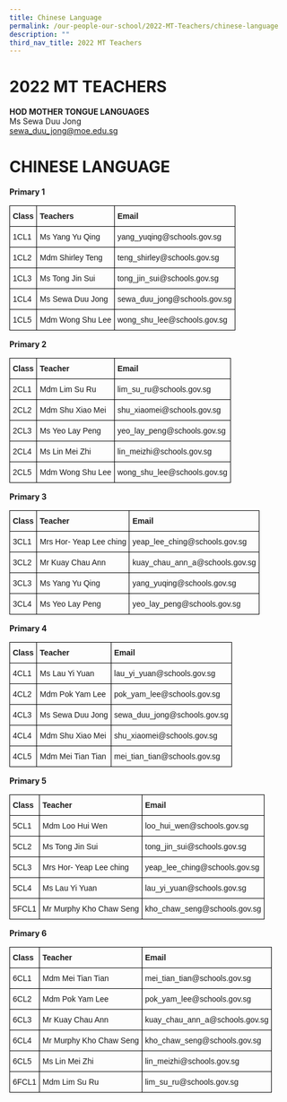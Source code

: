 ```yaml
---
title: Chinese Language
permalink: /our-people-our-school/2022-MT-Teachers/chinese-language
description: ""
third_nav_title: 2022 MT Teachers
---
```

# 2022 MT TEACHERS  

**HOD MOTHER TONGUE LANGUAGES**<br>
Ms Sewa Duu Jong<br>
sewa_duu_jong@moe.edu.sg

# CHINESE LANGUAGE

**Primary 1**
<style type="text/css">
.tg  {border-collapse:collapse;border-spacing:0;}
.tg td{border-color:black;border-style:solid;border-width:1px;font-family:Arial, sans-serif;font-size:14px;
  overflow:hidden;padding:10px 5px;word-break:normal;}
.tg th{border-color:black;border-style:solid;border-width:1px;font-family:Arial, sans-serif;font-size:14px;
  font-weight:normal;overflow:hidden;padding:10px 5px;word-break:normal;}
.tg .tg-cly1{text-align:left;vertical-align:middle}
.tg .tg-yla0{font-weight:bold;text-align:left;vertical-align:middle}
.tg .tg-0lax{text-align:left;vertical-align:top}
</style>
<table class="tg">
<thead>
  <tr>
    <th class="tg-yla0">Class</th>
    <th class="tg-yla0">Teachers</th>
    <th class="tg-0lax"><span style="font-weight:bold">Email</span></th>
  </tr>
</thead>
<tbody>
  <tr>
    <td class="tg-cly1"><span style="color:inherit;background-color:transparent">1CL1</span></td>
    <td class="tg-cly1"><span style="color:inherit;background-color:transparent">Ms Yang Yu Qing</span><br></td>
    <td class="tg-cly1"><span style="color:inherit;background-color:transparent">yang_yuqing@schools.gov.sg</span><br></td>
  </tr>
  <tr>
    <td class="tg-cly1"><span style="color:inherit;background-color:transparent">1CL2</span></td>
    <td class="tg-cly1"><span style="color:inherit;background-color:transparent">Mdm Shirley Teng</span></td>
    <td class="tg-cly1"><span style="color:inherit;background-color:transparent">teng_shirley@schools.gov.sg</span></td>
  </tr>
  <tr>
    <td class="tg-cly1"><span style="color:inherit;background-color:transparent">1CL3 </span></td>
    <td class="tg-cly1"><span style="color:inherit;background-color:transparent">Ms Tong Jin Sui </span><br></td>
    <td class="tg-cly1"><span style="color:inherit;background-color:transparent">tong_jin_sui@schools.gov.sg</span></td>
  </tr>
  <tr>
    <td class="tg-cly1"><span style="color:inherit;background-color:transparent">1CL4</span></td>
    <td class="tg-cly1"><span style="color:inherit;background-color:transparent">Ms Sewa Duu Jong</span></td>
    <td class="tg-cly1"><span style="color:inherit;background-color:transparent">sewa_duu_jong@schools.gov.sg</span><br></td>
  </tr>
  <tr>
    <td class="tg-cly1"><span style="color:inherit;background-color:transparent">1CL5</span></td>
    <td class="tg-cly1"><span style="color:inherit;background-color:transparent">Mdm Wong Shu Lee</span></td>
    <td class="tg-cly1"><span style="color:inherit;background-color:transparent">wong_shu_lee@schools.gov.sg</span></td>
  </tr>
</tbody>
</table>

**Primary 2**

<style type="text/css">
.tg  {border-collapse:collapse;border-spacing:0;}
.tg td{border-color:black;border-style:solid;border-width:1px;font-family:Arial, sans-serif;font-size:14px;
  overflow:hidden;padding:10px 5px;word-break:normal;}
.tg th{border-color:black;border-style:solid;border-width:1px;font-family:Arial, sans-serif;font-size:14px;
  font-weight:normal;overflow:hidden;padding:10px 5px;word-break:normal;}
.tg .tg-cly1{text-align:left;vertical-align:middle}
.tg .tg-yla0{font-weight:bold;text-align:left;vertical-align:middle}
.tg .tg-0lax{text-align:left;vertical-align:top}
</style>
<table class="tg">
<thead>
  <tr>
    <th class="tg-yla0">Class</th>
    <th class="tg-yla0">Teacher</th>
    <th class="tg-0lax"><span style="font-weight:bold">Email</span></th>
  </tr>
</thead>
<tbody>
  <tr>
    <td class="tg-cly1"><span style="color:inherit;background-color:transparent">2CL1</span></td>
    <td class="tg-cly1"><span style="color:inherit;background-color:transparent">Mdm Lim Su Ru</span></td>
    <td class="tg-cly1"><span style="color:inherit;background-color:transparent">lim_su_ru@schools.gov.sg</span><br></td>
  </tr>
  <tr>
    <td class="tg-cly1"><span style="color:inherit;background-color:transparent">2CL2</span></td>
    <td class="tg-cly1"><span style="color:inherit;background-color:transparent">Mdm Shu Xiao Mei </span><br></td>
    <td class="tg-cly1"><span style="color:inherit;background-color:transparent">shu_xiaomei@schools.gov.sg</span><br></td>
  </tr>
  <tr>
    <td class="tg-cly1"><span style="color:inherit;background-color:transparent">2CL3 </span></td>
    <td class="tg-cly1"><span style="color:inherit;background-color:transparent">Ms Yeo Lay Peng                </span></td>
    <td class="tg-cly1"><span style="color:inherit;background-color:transparent">yeo_lay_peng@schools.gov.sg</span></td>
  </tr>
  <tr>
    <td class="tg-cly1"><span style="color:inherit;background-color:transparent">2CL4</span></td>
    <td class="tg-cly1"><span style="color:inherit;background-color:transparent">Ms Lin Mei Zhi</span><br></td>
    <td class="tg-cly1"><span style="color:inherit;background-color:transparent">lin_meizhi@schools.gov.sg</span><br></td>
  </tr>
  <tr>
    <td class="tg-cly1"><span style="color:inherit;background-color:transparent">2CL5</span></td>
    <td class="tg-cly1"><span style="color:inherit;background-color:transparent">Mdm Wong Shu Lee</span></td>
    <td class="tg-cly1"><span style="color:inherit;background-color:transparent">wong_shu_lee@schools.gov.sg</span></td>
  </tr>
</tbody>
</table>

**Primary 3**
<style type="text/css">
.tg  {border-collapse:collapse;border-spacing:0;}
.tg td{border-color:black;border-style:solid;border-width:1px;font-family:Arial, sans-serif;font-size:14px;
  overflow:hidden;padding:10px 5px;word-break:normal;}
.tg th{border-color:black;border-style:solid;border-width:1px;font-family:Arial, sans-serif;font-size:14px;
  font-weight:normal;overflow:hidden;padding:10px 5px;word-break:normal;}
.tg .tg-cly1{text-align:left;vertical-align:middle}
.tg .tg-yla0{font-weight:bold;text-align:left;vertical-align:middle}
.tg .tg-0lax{text-align:left;vertical-align:top}
</style>
<table class="tg">
<thead>
  <tr>
    <th class="tg-yla0">Class</th>
    <th class="tg-yla0">Teacher</th>
    <th class="tg-0lax"><span style="font-weight:bold">Email</span></th>
  </tr>
</thead>
<tbody>
  <tr>
    <td class="tg-cly1"><span style="color:inherit;background-color:transparent">3CL1</span></td>
    <td class="tg-cly1"><span style="color:inherit;background-color:transparent">Mrs Hor- Yeap Lee ching</span></td>
    <td class="tg-cly1"><span style="color:inherit;background-color:transparent">yeap_lee_ching@schools.gov.sg</span></td>
  </tr>
  <tr>
    <td class="tg-cly1"><span style="color:inherit;background-color:transparent">3CL2</span></td>
    <td class="tg-cly1"><span style="color:inherit;background-color:transparent">Mr Kuay Chau Ann</span><br></td>
    <td class="tg-cly1"><span style="color:inherit;background-color:transparent">kuay_chau_ann_a@schools.gov.sg</span></td>
  </tr>
  <tr>
    <td class="tg-cly1"><span style="color:inherit;background-color:transparent">3CL3 </span></td>
    <td class="tg-cly1"><span style="color:inherit;background-color:transparent">Ms Yang Yu Qing</span></td>
    <td class="tg-cly1"><span style="color:inherit;background-color:transparent"> yang_yuqing@schools.gov.sg</span></td>
  </tr>
  <tr>
    <td class="tg-cly1"><span style="color:inherit;background-color:transparent">3CL4</span></td>
    <td class="tg-cly1"><span style="color:inherit;background-color:transparent">Ms Yeo Lay Peng</span></td>
    <td class="tg-cly1"><span style="color:inherit;background-color:transparent"> yeo_lay_peng@schools.gov.sg</span></td>
  </tr>
</tbody>
</table>

**Primary 4**

<style type="text/css">
.tg  {border-collapse:collapse;border-spacing:0;}
.tg td{border-color:black;border-style:solid;border-width:1px;font-family:Arial, sans-serif;font-size:14px;
  overflow:hidden;padding:10px 5px;word-break:normal;}
.tg th{border-color:black;border-style:solid;border-width:1px;font-family:Arial, sans-serif;font-size:14px;
  font-weight:normal;overflow:hidden;padding:10px 5px;word-break:normal;}
.tg .tg-cly1{text-align:left;vertical-align:middle}
.tg .tg-yla0{font-weight:bold;text-align:left;vertical-align:middle}
.tg .tg-0lax{text-align:left;vertical-align:top}
</style>
<table class="tg">
<thead>
  <tr>
    <th class="tg-yla0">Class</th>
    <th class="tg-yla0">Teacher</th>
    <th class="tg-0lax"><span style="font-weight:bold">Email</span></th>
  </tr>
</thead>
<tbody>
  <tr>
    <td class="tg-cly1"><span style="color:inherit;background-color:transparent">4CL1</span></td>
    <td class="tg-cly1"><span style="color:inherit;background-color:transparent">Ms Lau Yi Yuan</span></td>
    <td class="tg-cly1"><span style="color:inherit;background-color:transparent">lau_yi_yuan@schools.gov.sg</span></td>
  </tr>
  <tr>
    <td class="tg-cly1"><span style="color:inherit;background-color:transparent">4CL2 </span></td>
    <td class="tg-cly1"><span style="color:inherit;background-color:transparent">Mdm Pok Yam Lee</span><br></td>
    <td class="tg-cly1"><span style="color:inherit;background-color:transparent">pok_yam_lee@schools.gov.sg</span></td>
  </tr>
  <tr>
    <td class="tg-cly1"><span style="color:inherit;background-color:transparent">4CL3 </span></td>
    <td class="tg-cly1"><span style="color:inherit;background-color:transparent">Ms Sewa Duu Jong</span></td>
    <td class="tg-cly1"><span style="color:inherit;background-color:transparent">sewa_duu_jong@schools.gov.sg</span></td>
  </tr>
  <tr>
    <td class="tg-cly1"><span style="color:inherit;background-color:transparent">4CL4 </span></td>
    <td class="tg-cly1"><span style="color:inherit;background-color:transparent">Mdm Shu Xiao Mei </span><br></td>
    <td class="tg-cly1"><span style="color:inherit;background-color:transparent">shu_xiaomei@schools.gov.sg</span></td>
  </tr>
  <tr>
    <td class="tg-cly1"><span style="color:inherit;background-color:transparent">4CL5</span></td>
    <td class="tg-cly1"><span style="color:inherit;background-color:transparent">Mdm Mei Tian Tian</span></td>
    <td class="tg-cly1"><span style="color:inherit;background-color:transparent"> mei_tian_tian@schools.gov.sg</span></td>
  </tr>
</tbody>
</table>

**Primary 5**
<style type="text/css">
.tg  {border-collapse:collapse;border-spacing:0;}
.tg td{border-color:black;border-style:solid;border-width:1px;font-family:Arial, sans-serif;font-size:14px;
  overflow:hidden;padding:10px 5px;word-break:normal;}
.tg th{border-color:black;border-style:solid;border-width:1px;font-family:Arial, sans-serif;font-size:14px;
  font-weight:normal;overflow:hidden;padding:10px 5px;word-break:normal;}
.tg .tg-cly1{text-align:left;vertical-align:middle}
.tg .tg-yla0{font-weight:bold;text-align:left;vertical-align:middle}
.tg .tg-0lax{text-align:left;vertical-align:top}
</style>
<table class="tg">
<thead>
  <tr>
    <th class="tg-yla0">Class</th>
    <th class="tg-yla0"><span style="font-weight:700;font-style:normal">Teacher</span></th>
    <th class="tg-0lax"><span style="font-weight:bold">Email</span></th>
  </tr>
</thead>
<tbody>
  <tr>
    <td class="tg-cly1"><span style="color:inherit;background-color:transparent">5CL1</span></td>
    <td class="tg-cly1"><span style="color:inherit;background-color:transparent">Mdm Loo Hui Wen</span></td>
    <td class="tg-cly1"><span style="color:inherit;background-color:transparent">loo_hui_wen@schools.gov.sg</span></td>
  </tr>
  <tr>
    <td class="tg-cly1"><span style="color:inherit;background-color:transparent">5CL2</span></td>
    <td class="tg-cly1"><span style="color:inherit;background-color:transparent">Ms Tong Jin Sui </span><br></td>
    <td class="tg-cly1"><span style="color:inherit;background-color:transparent">tong_jin_sui@schools.gov.sg</span><br></td>
  </tr>
  <tr>
    <td class="tg-cly1"><span style="color:inherit;background-color:transparent">5CL3  </span></td>
    <td class="tg-cly1"><span style="color:inherit;background-color:transparent">Mrs Hor- Yeap Lee ching</span><br></td>
    <td class="tg-cly1"><span style="color:inherit;background-color:transparent">yeap_lee_ching@schools.gov.sg</span><br></td>
  </tr>
  <tr>
    <td class="tg-cly1"><span style="color:inherit;background-color:transparent">5CL4</span></td>
    <td class="tg-cly1"><span style="color:inherit;background-color:transparent">Ms Lau Yi Yuan</span></td>
    <td class="tg-cly1"><span style="color:inherit;background-color:transparent">lau_yi_yuan@schools.gov.sg</span><br></td>
  </tr>
  <tr>
    <td class="tg-cly1"><span style="color:inherit;background-color:transparent">5FCL1 </span></td>
    <td class="tg-cly1"><span style="color:inherit;background-color:transparent">Mr Murphy Kho Chaw Seng</span><br></td>
    <td class="tg-cly1"><span style="color:inherit;background-color:transparent">kho_chaw_seng@schools.gov.sg</span></td>
  </tr>
</tbody>
</table>

**Primary 6**

<style type="text/css">
.tg  {border-collapse:collapse;border-spacing:0;}
.tg td{border-color:black;border-style:solid;border-width:1px;font-family:Arial, sans-serif;font-size:14px;
  overflow:hidden;padding:10px 5px;word-break:normal;}
.tg th{border-color:black;border-style:solid;border-width:1px;font-family:Arial, sans-serif;font-size:14px;
  font-weight:normal;overflow:hidden;padding:10px 5px;word-break:normal;}
.tg .tg-cly1{text-align:left;vertical-align:middle}
.tg .tg-1wig{font-weight:bold;text-align:left;vertical-align:top}
.tg .tg-yla0{font-weight:bold;text-align:left;vertical-align:middle}
</style>
<table class="tg">
<thead>
  <tr>
    <th class="tg-yla0">Class</th>
    <th class="tg-yla0">Teacher</th>
    <th class="tg-1wig">Email</th>
  </tr>
</thead>
<tbody>
  <tr>
    <td class="tg-cly1"><span style="color:inherit;background-color:transparent">6CL1</span></td>
    <td class="tg-cly1"><span style="color:inherit;background-color:transparent">Mdm Mei Tian Tian</span></td>
    <td class="tg-cly1"><span style="color:inherit;background-color:transparent">mei_tian_tian@schools.gov.sg</span></td>
  </tr>
  <tr>
    <td class="tg-cly1"><span style="color:inherit;background-color:transparent">6CL2</span></td>
    <td class="tg-cly1"><span style="color:inherit;background-color:transparent">Mdm Pok Yam Lee</span><br></td>
    <td class="tg-cly1"><span style="color:inherit;background-color:transparent">pok_yam_lee@schools.gov.sg</span></td>
  </tr>
  <tr>
    <td class="tg-cly1"><span style="color:inherit;background-color:transparent">6CL3 </span></td>
    <td class="tg-cly1"><span style="color:inherit;background-color:transparent">Mr Kuay Chau Ann</span><br></td>
    <td class="tg-cly1"><span style="color:inherit;background-color:transparent">kuay_chau_ann_a@schools.gov.sg</span><br></td>
  </tr>
  <tr>
    <td class="tg-cly1"><span style="color:inherit;background-color:transparent">6CL4 </span></td>
    <td class="tg-cly1"><span style="color:inherit;background-color:transparent">Mr Murphy Kho Chaw Seng</span><br></td>
    <td class="tg-cly1"><span style="color:inherit;background-color:transparent">kho_chaw_seng@schools.gov.sg</span></td>
  </tr>
  <tr>
    <td class="tg-cly1"><span style="color:inherit;background-color:transparent">6CL5</span></td>
    <td class="tg-cly1"><span style="color:inherit;background-color:transparent">Ms Lin Mei Zhi</span></td>
    <td class="tg-cly1"><span style="color:inherit;background-color:transparent">lin_meizhi@schools.gov.sg</span></td>
  </tr>
  <tr>
    <td class="tg-cly1"><span style="color:inherit;background-color:transparent">6FCL1 </span></td>
    <td class="tg-cly1"><span style="color:inherit;background-color:transparent">Mdm Lim Su Ru</span></td>
    <td class="tg-cly1"><span style="color:inherit;background-color:transparent">lim_su_ru@schools.gov.sg</span></td>
  </tr>
</tbody>
</table>